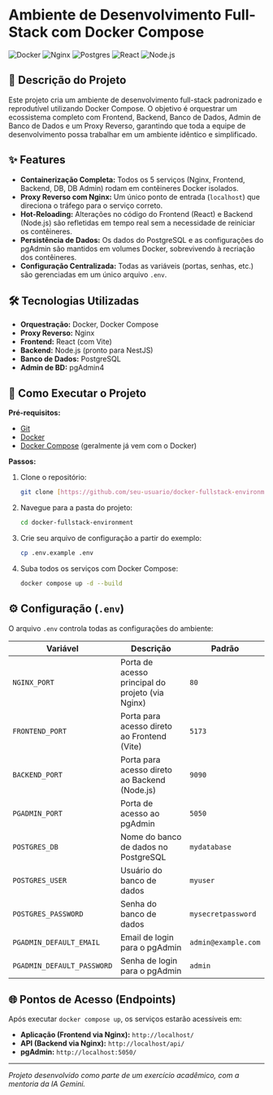 # Ambiente de Desenvolvimento Full-Stack com Docker Compose

![Docker](https://img.shields.io/badge/docker-%230db7ed.svg?style=for-the-badge&logo=docker&logoColor=white) ![Nginx](https://img.shields.io/badge/nginx-%23009639.svg?style=for-the-badge&logo=nginx&logoColor=white) ![Postgres](https://img.shields.io/badge/postgres-%23316192.svg?style=for-the-badge&logo=postgresql&logoColor=white) ![React](https://img.shields.io/badge/react-%2320232a.svg?style=for-the-badge&logo=react&logoColor=%2361DAFB) ![Node.js](https://img.shields.io/badge/node.js-6DA55F?style=for-the-badge&logo=node.js&logoColor=white)

## 📜 Descrição do Projeto

Este projeto cria um ambiente de desenvolvimento full-stack padronizado e reprodutível utilizando Docker Compose. O objetivo é orquestrar um ecossistema completo com Frontend, Backend, Banco de Dados, Admin de Banco de Dados e um Proxy Reverso, garantindo que toda a equipe de desenvolvimento possa trabalhar em um ambiente idêntico e simplificado.

## ✨ Features

-   **Containerização Completa:** Todos os 5 serviços (Nginx, Frontend, Backend, DB, DB Admin) rodam em contêineres Docker isolados.
-   **Proxy Reverso com Nginx:** Um único ponto de entrada (`localhost`) que direciona o tráfego para o serviço correto.
-   **Hot-Reloading:** Alterações no código do Frontend (React) e Backend (Node.js) são refletidas em tempo real sem a necessidade de reiniciar os contêineres.
-   **Persistência de Dados:** Os dados do PostgreSQL e as configurações do pgAdmin são mantidos em volumes Docker, sobrevivendo à recriação dos contêineres.
-   **Configuração Centralizada:** Todas as variáveis (portas, senhas, etc.) são gerenciadas em um único arquivo `.env`.

## 🛠️ Tecnologias Utilizadas

-   **Orquestração:** Docker, Docker Compose
-   **Proxy Reverso:** Nginx
-   **Frontend:** React (com Vite)
-   **Backend:** Node.js (pronto para NestJS)
-   **Banco de Dados:** PostgreSQL
-   **Admin de BD:** pgAdmin4

## 🚀 Como Executar o Projeto

**Pré-requisitos:**
-   [Git](https://git-scm.com)
-   [Docker](https://www.docker.com/get-started/)
-   [Docker Compose](https://docs.docker.com/compose/install/) (geralmente já vem com o Docker)

**Passos:**
1.  Clone o repositório:
    ```bash
    git clone [https://github.com/seu-usuario/docker-fullstack-environment.git](https://github.com/seu-usuario/docker-fullstack-environment.git)
    ```
2.  Navegue para a pasta do projeto:
    ```bash
    cd docker-fullstack-environment
    ```
3.  Crie seu arquivo de configuração a partir do exemplo:
    ```bash
    cp .env.example .env
    ```
4.  Suba todos os serviços com Docker Compose:
    ```bash
    docker compose up -d --build
    ```

## ⚙️ Configuração (`.env`)

O arquivo `.env` controla todas as configurações do ambiente:

| Variável                 | Descrição                                         | Padrão          |
| ------------------------ | ------------------------------------------------- | --------------- |
| `NGINX_PORT`             | Porta de acesso principal do projeto (via Nginx)  | `80`            |
| `FRONTEND_PORT`          | Porta para acesso direto ao Frontend (Vite)       | `5173`          |
| `BACKEND_PORT`           | Porta para acesso direto ao Backend (Node.js)     | `9090`          |
| `PGADMIN_PORT`           | Porta de acesso ao pgAdmin                        | `5050`          |
| `POSTGRES_DB`            | Nome do banco de dados no PostgreSQL              | `mydatabase`    |
| `POSTGRES_USER`          | Usuário do banco de dados                         | `myuser`        |
| `POSTGRES_PASSWORD`      | Senha do banco de dados                           | `mysecretpassword` |
| `PGADMIN_DEFAULT_EMAIL`  | Email de login para o pgAdmin                     | `admin@example.com` |
| `PGADMIN_DEFAULT_PASSWORD` | Senha de login para o pgAdmin                     | `admin`         |


## 🌐 Pontos de Acesso (Endpoints)

Após executar `docker compose up`, os serviços estarão acessíveis em:

-   **Aplicação (Frontend via Nginx):** `http://localhost/`
-   **API (Backend via Nginx):** `http://localhost/api/`
-   **pgAdmin:** `http://localhost:5050/`

---
_Projeto desenvolvido como parte de um exercício acadêmico, com a mentoria da IA Gemini._
